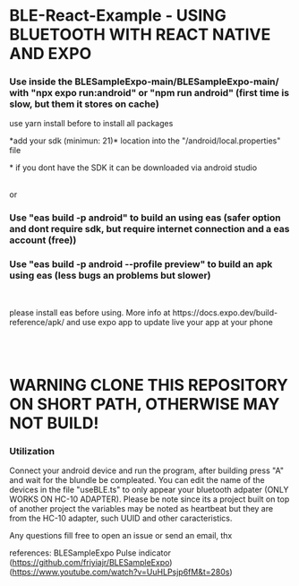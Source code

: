 # BLE-React-Example - USING BLUETOOTH WITH REACT NATIVE AND EXPO

<h3> Use inside the BLESampleExpo-main/BLESampleExpo-main/ with "npx expo run:android" or "npm run android" (first time is slow, but them it stores on cache)</h3>
<p>use yarn install before to install all packages</p>
<p>*add your sdk (minimun: 21)* location into the "/android/local.properties" file </p>
<p>* if you dont have the SDK it can be downloaded via android studio</p>
<br/>
or
<br/>

<h3>
 Use "eas build -p android" to build an using eas (safer option and dont require sdk, but require internet connection and a eas account (free))
  </h3>
  <h3>
 Use "eas build -p android --profile preview" to build an apk using eas (less bugs an problems but slower)
  </h3>
<br/>
<p>please install eas before using. More info at https://docs.expo.dev/build-reference/apk/ and use expo app to update live your app at your phone</p>





<br/>
<br/>
<h1>WARNING CLONE THIS REPOSITORY ON SHORT PATH, OTHERWISE MAY NOT BUILD!</h1> 


<h3> Utilization </h3>
<p>Connect your android device and run the program, after building press "A" and wait for the blundle be compleated. 
You can edit the name of the devices in the file "useBLE.ts" to only appear your bluetooth adpater (ONLY WORKS ON HC-10 ADAPTER).
Please be note since its a project built on top of another project the variables may be noted as heartbeat but they are from the HC-10 adapter, such UUID and other caracteristics.</p>



<p>Any questions fill free to open an issue or send an email, thx</p>

references: BLESampleExpo Pulse indicator (https://github.com/friyiajr/BLESampleExpo) (https://www.youtube.com/watch?v=UuHLPsjp6fM&t=280s)

